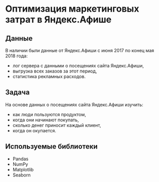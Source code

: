 # Оптимизация маркетинговых затрат в Яндекс.Афише


## Данные

В наличии были данные от Яндекс.Афиши с июня 2017 по конец мая 2018 года:
- лог сервера с данными о посещениях сайта Яндекс.Афиши,
- выгрузка всех заказов за этот период,
- статистика рекламных расходов.

## Задача

На основе данных о посещениях сайта Яндекс.Афиши изучить:
- как люди пользуются продуктом, 
- когда они начинают покупать, 
- сколько денег приносит каждый клиент, 
- когда он окупается.

## Используемые библиотеки
- Pandas
- NumPy
- Matplotlib
- Seaborn